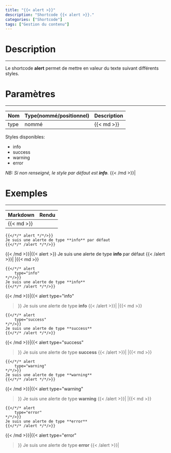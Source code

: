 ```yaml
---
title: "{{< alert >}}"
description: "Shortcode {{< alert >}}."
categories: ["Shortcode"]
tags: ["Gestion du contenu"]
---
```


# Description
---

Le shortcode **alert** permet de mettre en valeur du texte suivant différents styles.

# Paramètres
---

| Nom | Type(nommé/positionnel) | Description |
| --- | ----------------------- | ----------- |
| type| nommé |{{< md >}}
Styles disponibles:
* info
* success
* warning
* error

*NB: Si non renseigné, le style par défaut est **info**.*
{{< /md >}}|

# Exemples
---

| Markdown | Rendu |
| -------- | ----- |
|{{< md >}}
```
{{</*/* alert */*/>}}
Je suis une alerte de type **info** par défaut
{{</*/* /alert */*/>}}
```
{{< /md >}}|{{< alert >}}
Je suis une alerte de type **info** par défaut
{{< /alert >}}|
|{{< md >}}
```
{{</*/* alert
    type="info"
*/*/>}}
Je suis une alerte de type **info**
{{</*/* /alert */*/>}}
```
{{< /md >}}|{{< alert
    type="info"
>}}
Je suis une alerte de type **info**
{{< /alert >}}|
|{{< md >}}
```
{{</*/* alert
    type="success"
*/*/>}}
Je suis une alerte de type **success**
{{</*/* /alert */*/>}}
```
{{< /md >}}|{{< alert
    type="success"
>}}
Je suis une alerte de type **success**
{{< /alert >}}|
|{{< md >}}
```
{{</*/* alert
    type="warning"
*/*/>}}
Je suis une alerte de type **warning**
{{</*/* /alert */*/>}}
```
{{< /md >}}|{{< alert
    type="warning"
>}}
Je suis une alerte de type **warning**
{{< /alert >}}|
|{{< md >}}
```
{{</*/* alert
    type="error"
*/*/>}}
Je suis une alerte de type **error**
{{</*/* /alert */*/>}}
```
{{< /md >}}|{{< alert
    type="error"
>}}
Je suis une alerte de type **error**
{{< /alert >}}|

